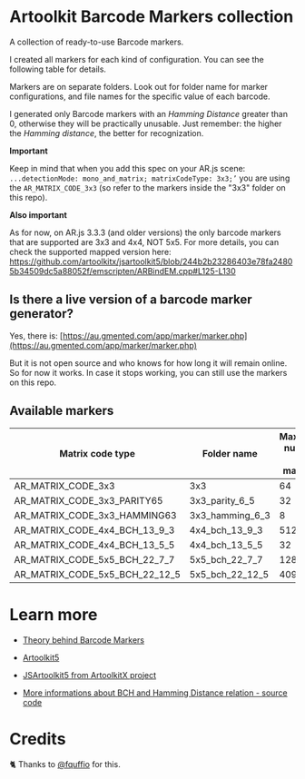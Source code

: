 # Artoolkit Barcode Markers collection

A collection of ready-to-use Barcode markers.

I created all markers for each kind of configuration.
You can see the following table for details.

Markers are on separate folders. Look out for folder name for marker configurations, and file names for the specific value of each barcode.

I generated only Barcode markers with an *Hamming Distance* greater than 0, otherwise they will be practically unusable.
Just remember: the higher the *Hamming distance*, the better for recognization.

**Important**

Keep in mind that when you add this spec on your AR.js scene: `...detectionMode: mono_and_matrix; matrixCodeType: 3x3;’` you are using the `AR_MATRIX_CODE_3x3` (so refer to the markers inside the "3x3" folder on this repo).

**Also important**

As for now, on AR.js 3.3.3 (and older versions) the only barcode markers that are supported are 3x3 and 4x4, NOT 5x5.
For more details, you can check the supported mapped version here:
https://github.com/artoolkitx/jsartoolkit5/blob/244b2b23286403e78fa24805b34509dc5a88052f/emscripten/ARBindEM.cpp#L125-L130

## Is there a live version of a barcode marker generator?

Yes, there is: [https://au.gmented.com/app/marker/marker.php](https://au.gmented.com/app/marker/marker.php)

But it is not open source and who knows for how long it will remain online. So for now it works. In case it stops working, you can still use the markers on this repo.

## Available markers

| Matrix code type                     | Folder name                 | Maximum number of markers  | Hamming distance |  AR.js 3 support |
| ------------------------------------ | --------------------------  | -------------------------- | ---------------- | ---------------- |
| AR\_MATRIX\_CODE\_3x3      |  3x3                           | 64                         |        0         | yes |
| AR\_MATRIX\_CODE\_3x3\_PARITY65      |  3x3_parity_6_5                           | 32                         | 1                | yes |
| AR\_MATRIX\_CODE\_3x3\_HAMMING63     |  3x3_hamming_6_3                         | 8                          | 3                | yes |
| AR\_MATRIX\_CODE\_4x4\_BCH\_13\_9\_3 |  4x4_bch_13_9_3              | 512                        | 3                | yes |
| AR\_MATRIX\_CODE\_4x4\_BCH\_13\_5\_5 |  4x4_bch_13_5_5             | 32                         | 5                | yes |
| AR\_MATRIX\_CODE\_5x5\_BCH\_22\_7\_7 |  5x5_bch_22_7_7              | 128                        | 7 | no|
| AR\_MATRIX\_CODE\_5x5\_BCH\_22\_12\_5 | 5x5_bch_22_12_5               | 4096                       | 5 | no |

# Learn more

* [Theory behind Barcode Markers](https://github.com/nicolocarpignoli/artoolkit-docs)

* [Artoolkit5](https://github.com/artoolkit/artoolkit5)

* [JSArtoolkit5 from ArtoolkitX project](https://github.com/artoolkitx/jsartoolkit5)

* [More informations about BCH and Hamming Distance relation - source code](https://gitlab.ida.liu.se/minnesmark/Minnesmark/blob/899a04de679477b59acbc0fbb114497229b9e05f/Minnesmark/ARToolKit/include/AR/ar.h)

# Credits

🐈 Thanks to [@fquffio](https://github.com/fquffio) for this.
